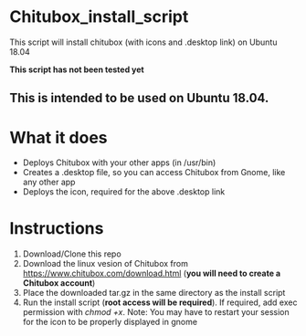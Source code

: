 # Chitubox_install_script
This script will install chitubox (with icons and .desktop link) on Ubuntu 18.04

**This script has not been tested yet**

## This is intended to be used on Ubuntu 18.04.

# What it does
- Deploys Chitubox with your other apps (in /usr/bin)
- Creates a .desktop file, so you can access Chitubox from Gnome, like any other app
- Deploys the icon, required for the above .desktop link

# Instructions
1. Download/Clone this repo
2. Download the linux vesion of Chitubox from https://www.chitubox.com/download.html (**you will need to create a Chitubox account**)
3. Place the downloaded tar.gz in the same directory as the install script
4. Run the install script (**root access will be required**). If required, add exec permission with *chmod +x*.
Note: You may have to restart your session for the icon to be properly displayed in gnome
